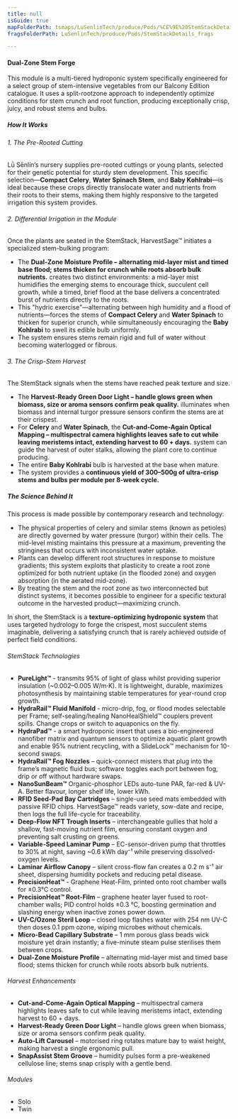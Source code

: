 ```yaml
---
title: null
isGuide: true
mapFolderPath: tsmaps/LuSenlinTech/produce/Pods/%CE%9E%20StemStackDetails
fragsFolderPath: LuSenlinTech/produce/Pods/StemStackDetails_frags

---
```



<!-- tsGuideRenderComment {"guide":{"id":"xsm66u1wV","path":"LuSenlinTech/produce/Pods","fragmentFolderPath":"LuSenlinTech/produce/Pods/StemStackDetails_frags"},"fragment":{"id":"xsm66u1wV","topLevelMapKey":"xscpTq02Oq","mapKeyChain":"xscpTq02Oq","guideID":"xsm66u1Ct","guidePath":"c:/GitHub/MuddySpud/MuddySpud.github.io/tsmaps/LuSenlinTech/produce/Pods/StemStackDetails.tspod","chartKey":"xscpTq02Oq","isLeaf":true,"options":[]}} -->

#### Dual-Zone Stem Forge

This module is a multi-tiered hydroponic system specifically engineered for a select group of stem-intensive vegetables from our Balcony Edition catalogue. It uses a split-rootzone approach to independently optimize conditions for stem crunch and root function, producing exceptionally crisp, juicy, and robust stems and bulbs.

##### How It Works

###### 1. The Pre-Rooted Cutting
Lǜ Sēnlín’s nursery supplies pre-rooted cuttings or young plants, selected for their genetic potential for sturdy stem development. This specific selection—**Compact Celery**, **Water Spinach Stem**, and **Baby Kohlrabi**—is ideal because these crops directly translocate water and nutrients from their roots to their stems, making them highly responsive to the targeted irrigation this system provides.

###### 2. Differential Irrigation in the Module
Once the plants are seated in the StemStack, HarvestSage™ initiates a specialized stem-bulking program:
- The ****Dual-Zone Moisture Profile** – alternating mid-layer mist and timed base flood; stems thicken for crunch while roots absorb bulk nutrients.** creates two distinct environments: a mid-layer mist humidifies the emerging stems to encourage thick, succulent cell growth, while a timed, brief flood at the base delivers a concentrated burst of nutrients directly to the roots.
- This "hydric exercise"—alternating between high humidity and a flood of nutrients—forces the stems of **Compact Celery** and **Water Spinach** to thicken for superior crunch, while simultaneously encouraging the **Baby Kohlrabi** to swell its edible bulb uniformly.
- The system ensures stems remain rigid and full of water without becoming waterlogged or fibrous.

###### 3. The Crisp-Stem Harvest
The StemStack signals when the stems have reached peak texture and size.
- The ****Harvest-Ready Green Door Light** – handle glows green when biomass, size or aroma sensors confirm peak quality.** illuminates when biomass and internal turgor pressure sensors confirm the stems are at their crispest.
- For **Celery** and **Water Spinach**, the ****Cut-and-Come-Again Optical Mapping** – multispectral camera highlights leaves safe to cut while leaving meristems intact, extending harvest to 60 + days.** system can guide the harvest of outer stalks, allowing the plant core to continue producing.
- The entire **Baby Kohlrabi** bulb is harvested at the base when mature.
- The system provides a **continuous yield of 300–500g of ultra-crisp stems and bulbs per module per 8-week cycle.**

##### The Science Behind It

This process is made possible by contemporary research and technology:
- The physical properties of celery and similar stems (known as petioles) are directly governed by water pressure (turgor) within their cells. The mid-level misting maintains this pressure at a maximum, preventing the stringiness that occurs with inconsistent water uptake.
- Plants can develop different root structures in response to moisture gradients; this system exploits that plasticity to create a root zone optimized for both nutrient uptake (in the flooded zone) and oxygen absorption (in the aerated mid-zone).
- By treating the stem and the root zone as two interconnected but distinct systems, it becomes possible to engineer for a specific textural outcome in the harvested product—maximizing crunch.

In short, the StemStack is a **texture-optimizing hydroponic system** that uses targeted hydrology to forge the crispest, most succulent stems imaginable, delivering a satisfying crunch that is rarely achieved outside of perfect field conditions.

###### StemStack Technologies  

- **PureLight™** - transmits 95% of light of glass whilst providing superior insulation (~0.002–0.005 W/m·K). It is lightweight, durable, maximizes photosynthesis by maintaining stable temperatures for year-round crop growth.
- **HydraRail™ Fluid Manifold** - micro-drip, fog, or flood modes selectable per Frame; self-sealing/healing NanoHealShield™ couplers prevent spills. Change crops or switch to aquaponics on the fly.
- **HydraPad™** - a smart hydroponic insert that uses a bio-engineered nanofiber matrix and quantum sensors to optimize aquatic plant growth and enable 95% nutrient recycling, with a SlideLock™ mechanism for 10-second swaps.
- **HydraRail™ Fog Nozzles** – quick-connect misters that plug into the frame’s magnetic fluid bus; software toggles each port between fog, drip or off without hardware swaps.
- **NanoSunBeam™** Organic-phosphor LEDs auto-tune PAR, far-red & UV-A. Better flavour, longer shelf life, lower kWh.
- **RFID Seed-Pad Bay Cartridges** – single-use seed mats embedded with passive RFID chips. HarvestSage™ reads variety, sow-date and recipe, then logs the full life-cycle for traceability.
- **Deep-Flow NFT Trough Inserts** – interchangeable gullies that hold a shallow, fast-moving nutrient film, ensuring constant oxygen and preventing salt crusting on greens.
- **Variable-Speed Laminar Pump** – EC-sensor-driven pump that throttles to 30% at night, saving ~0.6 kWh day⁻¹ while preserving dissolved-oxygen levels.
- **Laminar Airflow Canopy** – silent cross-flow fan creates a 0.2 m s⁻¹ air sheet, dispersing humidity pockets and reducing petal disease.
- **PrecisionHeat™**  - Graphene Heat-Film, printed onto root chamber walls for ±0.3°C control.
- **PrecisionHeat™ Root-Film** – graphene heater layer fused to root-chamber walls; PID control holds ±0.3 °C, boosting germination and slashing energy when inactive zones power down.
- **UV-C/Ozone Steril Loop** – closed loop flashes water with 254 nm UV-C then doses 0.1 ppm ozone, wiping microbes without chemicals.
- **Micro-Bead Capillary Substrate** – 1 mm porous glass beads wick moisture yet drain instantly; a five-minute steam pulse sterilises them between crops.
- **Dual-Zone Moisture Profile** – alternating mid-layer mist and timed base flood; stems thicken for crunch while roots absorb bulk nutrients.

###### Harvest Enhancements
  
- **Cut-and-Come-Again Optical Mapping** – multispectral camera highlights leaves safe to cut while leaving meristems intact, extending harvest to 60 + days.  
- **Harvest-Ready Green Door Light** – handle glows green when biomass, size or aroma sensors confirm peak quality.  
- **Auto-Lift Carousel** – motorised ring rotates mature bay to waist height, making harvest a single ergonomic pull.  
- **SnapAssist Stem Groove** – humidity pulses form a pre-weakened cellulose line; stems snap crisply with a gentle bend.

###### Modules
- Solo
- Twin

